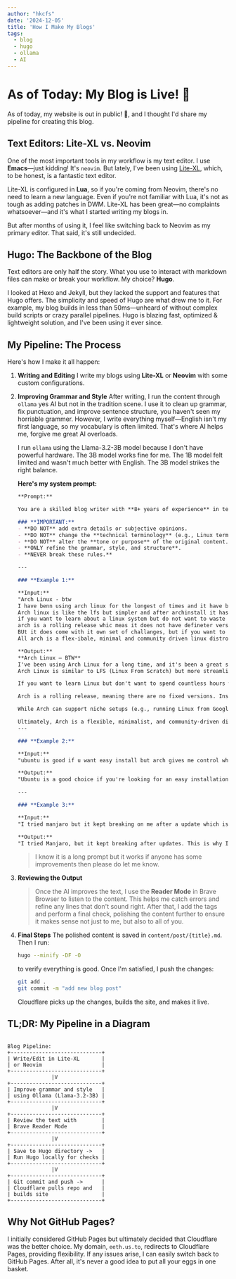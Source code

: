 ```yaml
---
author: "hkcfs"
date: '2024-12-05'
title: 'How I Make My Blogs'
tags:
  - blog
  - hugo
  - ollama
  - AI
---
```


# As of Today: My Blog is Live! 🚀

As of today, my website is out in public! 🎉, and I thought I'd share my pipeline for creating this blog.

## Text Editors: Lite-XL vs. Neovim

One of the most important tools in my workflow is my text editor. I use **Emacs**—just kidding! It's `neovim`. But lately, I've been using [Lite-XL](https://github.com/lite-xl/lite-xl), which, to be honest, is a fantastic text editor.

Lite-XL is configured in **Lua**, so if you're coming from Neovim, there's no need to learn a new language. Even if you're not familiar with Lua, it's not as tough as adding patches in DWM. Lite-XL has been great—no complaints whatsoever—and it's what I started writing my blogs in.

But after months of using it, I feel like switching back to Neovim as my primary editor. That said, it's still undecided.

## Hugo: The Backbone of the Blog

Text editors are only half the story. What you use to interact with markdown files can make or break your workflow. My choice? **Hugo**.

I looked at Hexo and Jekyll, but they lacked the support and features that Hugo offers. The simplicity and speed of Hugo are what drew me to it. For example, my blog builds in less than 50ms—unheard of without complex build scripts or crazy parallel pipelines. Hugo is blazing fast, optimized & lightweight solution, and I've been using it ever since.

## My Pipeline: The Process

Here's how I make it all happen:

1. **Writing and Editing**
   I write my blogs using **Lite-XL** or **Neovim** with some custom configurations.

2. **Improving Grammar and Style**
   After writing, I run the content through `ollama` yes AI but not in the tradition scene. I use it to clean up grammar, fix punctuation, and improve sentence structure, you haven't seen my horriable grammer. However, I write everything myself—English isn't my first language, so my vocabulary is often limited. That's where AI helps me, forgive me great AI overloads.

   I run `ollama` using the Llama-3.2-3B model because I don't have powerful hardware. The 3B model works fine for me. The 1B model felt limited and wasn't much better with English. The 3B model strikes the right balance.

   **Here's my system prompt:**

   ```md
   **Prompt:**

   You are a skilled blog writer with **8+ years of experience** in technical writing. Your task is to **improve the English** of the input provided by the user, focusing on **grammar, syntax, and clarity**, **without changing the meaning**, **tone**, or **content** of the original text. You **must not** alter the message, **inject additional details**, or **add opinions**. **Do not change the essence of the content**.

   ### **IMPORTANT:**
   - **DO NOT** add extra details or subjective opinions.
   - **DO NOT** change the **technical terminology** (e.g., Linux terms).
   - **DO NOT** alter the **tone or purpose** of the original content.
   - **ONLY refine the grammar, style, and structure**.
   - **NEVER break these rules.**

   ---

   ### **Example 1:**

   **Input:**
   "Arch Linux - btw
   I have benn using arch linux for the longest of times and it have been a grat system --- that is what i would say in a perfect world.
   Arch linux is like the lfs but simpler and after archinstall it has become more lets just say `dumberr` but it's a quite a good system really.
   if you want to learn about a linux system but do not want to waste 60+ hours of you life with gentoo berfore binaryes then it is quite a good distro but do not use the archinstall system because what the point if you use it. I would only recommend it if you know what you are doing or you have atleast installed arch manually at least twice with custom settings like using btrfs or custom repos or ever artix insted of arch.
   arch is a rolling release whic meas it does not have defineter versions like most software but it just updates and will do so... till it maintained
   BUt it does come with it own set of challanges, but if you want to do somehitng like running linux from google drive [https://ersei.net/en/blog/fuse-root] arch linux can do it... though i would arguee that alpine is better for this case.
   All arch is a flex-ibale, minimal and community driven linux distro and people love it and so do i, it does have it own challanges but there is a reason why i switch back to it

   **Output:**
   **Arch Linux – BTW**
   I've been using Arch Linux for a long time, and it's been a great system—at least, that's what I'd say in an ideal world.
   Arch Linux is similar to LFS (Linux From Scratch) but more streamlined. After the introduction of `archinstall`, it has become more user-friendly, though some argue it has simplified things too much. Nonetheless, it's a solid distro.

   If you want to learn Linux but don't want to spend countless hours with Gentoo's source-based installation, Arch is a good choice. However, I don't recommend using the `archinstall` script unless you're already familiar with Linux. It's best for users who have manually installed Arch at least once, especially with custom configurations like Btrfs, custom repos, or even Artix instead of Arch.

   Arch is a rolling release, meaning there are no fixed versions. Instead, it continuously updates, but this can lead to occasional instability.

   While Arch can support niche setups (e.g., running Linux from Google Drive, as shown [here](https://ersei.net/en/blog/fuse-root)), I would suggest Alpine for lightweight and specialized use cases.

   Ultimately, Arch is a flexible, minimalist, and community-driven distro. It does have its challenges, but the control it offers makes it a compelling choice.
   ---

   ### **Example 2:**

   **Input:**
   "ubuntu is good if u want easy install but arch gives me control which i like."

   **Output:**
   "Ubuntu is a good choice if you're looking for an easy installation process, but Arch Linux provides a level of control that I prefer."

   ---

   ### **Example 3:**

   **Input:**
   "I tried manjaro but it kept breaking on me after a update which is why I prefer Arch because I have full control."

   **Output:**
   "I tried Manjaro, but it kept breaking after updates. This is why I prefer Arch: it gives me full control over the system."
   ```

   > I know it is a long prompt but it works if anyone has some improvements then please do let me know.

3. **Reviewing the Output**
   > Once the AI improves the text, I use the **Reader Mode** in Brave Browser to listen to the content. This helps me catch errors and refine any lines that don't sound right. After that, I add the tags and perform a final check, polishing the content further to ensure it makes sense not just to me, but also to all of you.

4. **Final Steps**
   The polished content is saved in `content/post/{title}.md`. Then I run:
   ```bash
   hugo --minify -DF -O
   ```
   to verify everything is good. Once I'm satisfied, I push the changes:
   ```bash
   git add .
   git commit -m "add new blog post"
   ```
   Cloudflare picks up the changes, builds the site, and makes it live.

## TL;DR: My Pipeline in a Diagram

```goat {class="blogs_pipeline" caption="Streamlined Blog Publishing Pipeline: From writing and editing to automated site deployment using Lite-XL, Ollama, Brave Reader Mode, Hugo, and Cloudflare." desc="Write/Edit in Lite-XL or Neovim -> Improve grammar and style using Ollama (Llama-3.2-3B) -> Review the text with Brave Reader Mode -> Save to Hugo directory -> Run Hugo locally for checks -> Git commit and push -> Cloudflare pulls repo and builds site."}

Blog Pipeline:
+-----------------------------+
| Write/Edit in Lite-XL       |
| or Neovim                   |
+-----------------------------+
              |V
+-----------------------------+
| Improve grammar and style   |
| using Ollama (Llama-3.2-3B) |
+-----------------------------+
              |V
+-----------------------------+
| Review the text with        |
| Brave Reader Mode           |
+-----------------------------+
              |V
+-----------------------------+
| Save to Hugo directory ->   |
| Run Hugo locally for checks |
+-----------------------------+
              |V
+-----------------------------+
| Git commit and push ->      |
| Cloudflare pulls repo and   |
| builds site                 |
+-----------------------------+
```

## Why Not GitHub Pages?

I initially considered GitHub Pages but ultimately decided that Cloudflare was the better choice. My domain, `eeth.us.to`, redirects to Cloudflare Pages, providing flexibility. If any issues arise, I can easily switch back to GitHub Pages. After all, it's never a good idea to put all your eggs in one basket.
